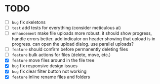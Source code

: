 # TODO

- [ ] `bug` fix skeletons
- [ ] `test` add tests for everything (consider meticulous ai)
- [ ] `enhancement` make file uploads more robust. it should show progress, handle errors better. add indicator on header showing that upload is in progress. can open the upload dialog. use parallel uploads?
- [ ] `feature` should confirm before permanently deleting files
- [ ] `feature` bulk actions for files (delete, move, etc.)
- [x] `feature` move files around in the file tree
- [x] `bug` fix responsive design issues
- [x] `bug` fix clear filter button not working
- [x] `feature` inline rename files and folders
